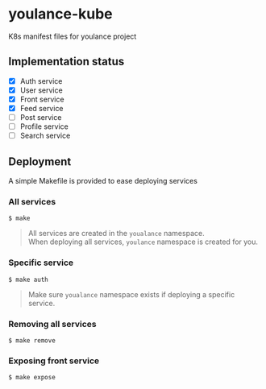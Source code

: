 # youlance-kube
K8s manifest files for youlance project

## Implementation status
- [x] Auth service
- [x] User service
- [x] Front service
- [x] Feed service
- [ ] Post service
- [ ] Profile service
- [ ] Search service

## Deployment
A simple Makefile is provided to ease deploying services
### All services
```
$ make
```
> All services are created in the `youalance` namespace.\
> When deploying all services, `youlance` namespace is created for you.

### Specific service
```
$ make auth
```
> Make sure `youalance` namespace exists if deploying a specific service.

### Removing all services
```
$ make remove
```

### Exposing front service
```
$ make expose
```